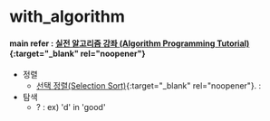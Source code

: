 # with_algorithm
#### main refer : [실전 알고리즘 강좌 (Algorithm Programming Tutorial)](https://youtube.com/playlist?list=PLRx0vPvlEmdDHxCvAQS1_6XV4deOwfVrz){:target="_blank" rel="noopener"}
* 정렬
  * [선택 정렬(Selection Sort)](https://youtu.be/8ZiSzteFRYc){:target="_blank" rel="noopener"}. : 
* 탐색 
  * ? : ex) 'd' in 'good'
